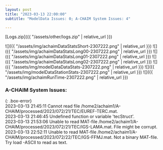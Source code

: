 ```yaml
---
layout: post
title: "2023-03-13 22:00:00"
subtitle: "ModelData Issues: 0; A-CHAIM System Issues: 4"

---
```


[Logs.zip]({{ "/assets/other/logs.zip" | relative_url }})  

![]({{ "/assets/img/achaimDataStatsShort-2307222.png" | relative_url }})
![]({{ "/assets/img/achaimDataStatsLong00-2307222.png" | relative_url }})
![]({{ "/assets/img/achaimDataStatsLong01-2307222.png" | relative_url }})
![]({{ "/assets/img/achaimDataStatsLong02-2307222.png" | relative_url }})
![]({{ "/assets/img/modelDataDataStats-2307222.png" | relative_url }})
![]({{ "/assets/img/modelDataStationStats-2307222.png" | relative_url }})
![]({{ "/assets/img/achaimRunTime-2307222.png" | relative_url }})


### A-CHAIM System Issues:  
  
{: .box-error}  
2023-03-13 21:45:11 Cannot read file /home2/achaim1/A-CHAIM/processed/2023/072/21/TEC/EUREF-TERC.mat.  
2023-03-13 21:46:45 Undefined function or variable 'tecStruct'.  
2023-03-13 21:53:06 Unable to read MAT-file /home2/achaim1/A-CHAIM/processed/2023/072/21/TEC/IGS-LAMA.mat. File might be corrupt.  
2023-03-13 22:52:11 Unable to read MAT-file /home2/achaim1/A-CHAIM/processed/2023/072/22/TEC/IGS-FFMJ.mat. Not a binary MAT-file. Try load -ASCII to read as text.  
